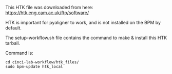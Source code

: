 This HTK file was downloaded from here: https://htk.eng.cam.ac.uk/ftp/software/

HTK is important for pyaligner to work, and is not installed on the BPM by default.

The setup-workflow.sh file contains the command to make & install this HTK tarball.

Command is:
```
cd cinci-lab-workflow/htk_files/
sudo bpm-update htk_local
```
